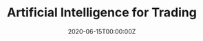 ---
title: Artificial Intelligence for Trading
summary: Projects that I completed for the Udacity AI for Trading Nanodegree. Learnt the basics of quantitative analysis, including data processing, trading signal generation, and portfolio management. Used Python to work with historical stock data, develop trading strategies, and construct a multi-factor model with optimization. Learnt how to analyze alternative data and use machine learning to generate trading signals.
tags:
- Deep Learning
- nlp
- data science
date: "2020-06-15T00:00:00Z"

# Optional external URL for project (replaces project detail page).
external_link: "https://github.com/prakharrathi25/artificial-intelligence-for-trading"

# Addtional links
links:
- name: Certificate
  url: https://www.linkedin.com/in/prakhar-rathi/detail/treasury/education:660018129/?entityUrn=urn%3Ali%3Afsd_profileTreasuryMedia%3A%28ACoAACWlVAUBbtb8d-IvA14hb9AbWP2Uc4dhO18%2C1591341724813%29&section=education%3A660018129&treasuryCount=1
- name: Course Page
  url: https://www.udacity.com/course/ai-for-trading--nd880


# Links to additional resources (like code, demo videos, etc.)
links:
  - icon: "code"
    icon_pack: "fas"  # Font Awesome solid icons
    name: "Code"
    url: "https://github.com/prakharrathi25/artificial-intelligence-for-trading"
  - icon: "video"
    icon_pack: "fas"  # Font Awesome solid icons
    name: "Demo Videos"
    url: "https://youtube.com/your-demo-videos"
  - icon: "file-powerpoint"
    icon_pack: "fas"  # Font Awesome solid icons
    name: "Slides"
    url: "https://slides.com/your-slides"
  - icon: "file-alt"
    icon_pack: "fas"  # Font Awesome solid icons
    name: "Report"
    url: "https://example.com/your-report"

# Slides (optional).
#   Associate this project with Markdown slides.
#   Simply enter your slide deck's filename without extension.
#   E.g. `slides = "example-slides"` references `content/slides/example-slides.md`.
#   Otherwise, set `slides = ""`.
slides: ""
---